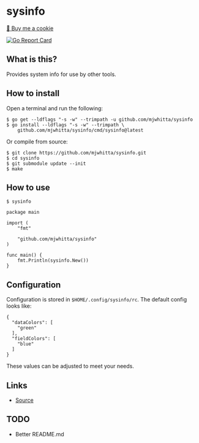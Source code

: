 # sysinfo

<a href="https://www.buymeacoffee.com/mjwhitta">🍪 Buy me a cookie</a>

[![Go Report Card](https://goreportcard.com/badge/github.com/mjwhitta/sysinfo)](https://goreportcard.com/report/github.com/mjwhitta/sysinfo)

## What is this?

Provides system info for use by other tools.

## How to install

Open a terminal and run the following:

```
$ go get --ldflags "-s -w" --trimpath -u github.com/mjwhitta/sysinfo
$ go install --ldflags "-s -w" --trimpath \
    github.com/mjwhitta/sysinfo/cmd/sysinfo@latest
```

Or compile from source:

```
$ git clone https://github.com/mjwhitta/sysinfo.git
$ cd sysinfo
$ git submodule update --init
$ make
```

## How to use

```
$ sysinfo
```

```
package main

import (
    "fmt"

    "github.com/mjwhitta/sysinfo"
)

func main() {
    fmt.Println(sysinfo.New())
}
```

## Configuration

Configuration is stored in `$HOME/.config/sysinfo/rc`. The default
config looks like:

```
{
  "dataColors": [
    "green"
  ],
  "fieldColors": [
    "blue"
  ]
}
```

These values can be adjusted to meet your needs.

## Links

- [Source](https://github.com/mjwhitta/sysinfo)

## TODO

- Better README.md
